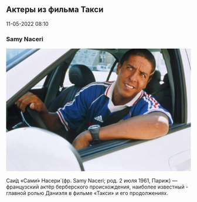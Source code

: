 ﻿## Актеры из фильма Такси
11-05-2022 08:10

### Samy Naceri
![Актёр фильма Такси](./actor_samy_naceri.jpg)

Саи́д «Сами́» Насери́ (фр. Samy Naceri; род. 2 июля 1961, Париж) — французский актёр берберского происхождения, наиболее известный - главной ролью Даниэля в фильме «Такси» и его продолжениях. 
